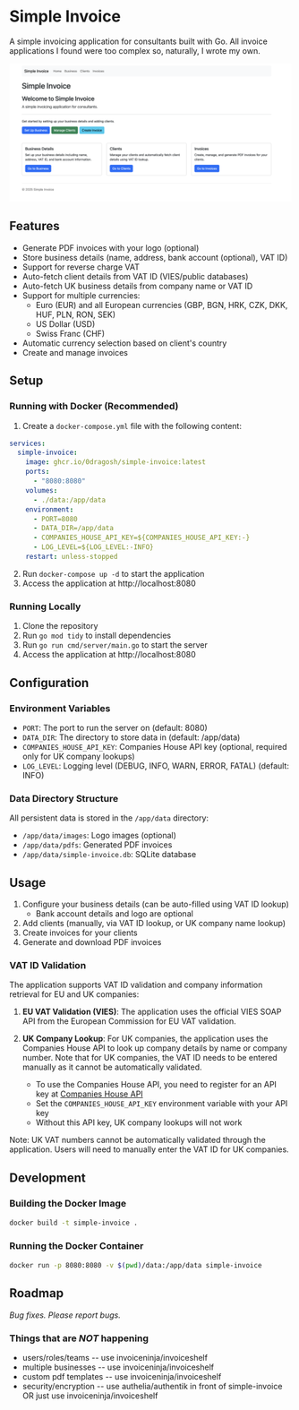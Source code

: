 # Simple Invoice

A simple invoicing application for consultants built with Go. All invoice applications I found were too complex so, naturally, I wrote my own.

![Simple Invoice Screenshot](docs/screenshot.png)

## Features

- Generate PDF invoices with your logo (optional)
- Store business details (name, address, bank account (optional), VAT ID)
- Support for reverse charge VAT
- Auto-fetch client details from VAT ID (VIES/public databases)
- Auto-fetch UK business details from company name or VAT ID
- Support for multiple currencies:
  - Euro (EUR) and all European currencies (GBP, BGN, HRK, CZK, DKK, HUF, PLN, RON, SEK)
  - US Dollar (USD)
  - Swiss Franc (CHF)
- Automatic currency selection based on client's country
- Create and manage invoices

## Setup

### Running with Docker (Recommended)

1. Create a `docker-compose.yml` file with the following content:

```yaml
services:
  simple-invoice:
    image: ghcr.io/0dragosh/simple-invoice:latest
    ports:
      - "8080:8080"
    volumes:
      - ./data:/app/data
    environment:
      - PORT=8080
      - DATA_DIR=/app/data
      - COMPANIES_HOUSE_API_KEY=${COMPANIES_HOUSE_API_KEY:-}
      - LOG_LEVEL=${LOG_LEVEL:-INFO}
    restart: unless-stopped 
```

2. Run `docker-compose up -d` to start the application
3. Access the application at http://localhost:8080

### Running Locally

1. Clone the repository
2. Run `go mod tidy` to install dependencies
3. Run `go run cmd/server/main.go` to start the server
4. Access the application at http://localhost:8080

## Configuration

### Environment Variables

- `PORT`: The port to run the server on (default: 8080)
- `DATA_DIR`: The directory to store data in (default: /app/data)
- `COMPANIES_HOUSE_API_KEY`: Companies House API key (optional, required only for UK company lookups)
- `LOG_LEVEL`: Logging level (DEBUG, INFO, WARN, ERROR, FATAL) (default: INFO)

### Data Directory Structure

All persistent data is stored in the `/app/data` directory:

- `/app/data/images`: Logo images (optional)
- `/app/data/pdfs`: Generated PDF invoices
- `/app/data/simple-invoice.db`: SQLite database

## Usage

1. Configure your business details (can be auto-filled using VAT ID lookup)
   - Bank account details and logo are optional
2. Add clients (manually, via VAT ID lookup, or UK company name lookup)
3. Create invoices for your clients
4. Generate and download PDF invoices

### VAT ID Validation

The application supports VAT ID validation and company information retrieval for EU and UK companies:

1. **EU VAT Validation (VIES)**: The application uses the official VIES SOAP API from the European Commission for EU VAT validation.

2. **UK Company Lookup**: For UK companies, the application uses the Companies House API to look up company details by name or company number. Note that for UK companies, the VAT ID needs to be entered manually as it cannot be automatically validated.

   - To use the Companies House API, you need to register for an API key at [Companies House API](https://developer.company-information.service.gov.uk/)
   - Set the `COMPANIES_HOUSE_API_KEY` environment variable with your API key
   - Without this API key, UK company lookups will not work

Note: UK VAT numbers cannot be automatically validated through the application. Users will need to manually enter the VAT ID for UK companies.

## Development

### Building the Docker Image

```bash
docker build -t simple-invoice .
```

### Running the Docker Container

```bash
docker run -p 8080:8080 -v $(pwd)/data:/app/data simple-invoice
```

## Roadmap

*Bug fixes. Please report bugs.*

### Things that are *NOT* happening
* users/roles/teams -- use invoiceninja/invoiceshelf
* multiple businesses -- use invoiceninja/invoiceshelf
* custom pdf templates -- use invoiceninja/invoiceshelf
* security/encryption -- use authelia/authentik in front of simple-invoice OR just use invoiceninja/invoiceshelf